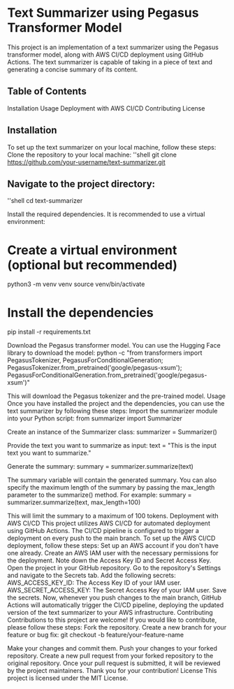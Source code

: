 # Text Summarizer using Pegasus Transformer Model
This project is an implementation of a text summarizer using the Pegasus transformer model, along with AWS CI/CD deployment using GitHub Actions. The text summarizer is capable of taking in a piece of text and generating a concise summary of its content.
## Table of Contents
Installation
Usage
Deployment with AWS CI/CD
Contributing
License

## Installation
To set up the text summarizer on your local machine, follow these steps:
Clone the repository to your local machine:
''shell 
git clone https://github.com/your-username/text-summarizer.git

## Navigate to the project directory:
''shell 
cd text-summarizer

Install the required dependencies. It is recommended to use a virtual environment:
# Create a virtual environment (optional but recommended)
python3 -m venv venv
source venv/bin/activate

# Install the dependencies
pip install -r requirements.txt

Download the Pegasus transformer model. You can use the Hugging Face library to download the model:
python -c "from transformers import PegasusTokenizer, PegasusForConditionalGeneration; PegasusTokenizer.from_pretrained('google/pegasus-xsum'); PegasusForConditionalGeneration.from_pretrained('google/pegasus-xsum')"

This will download the Pegasus tokenizer and the pre-trained model.
Usage
Once you have installed the project and the dependencies, you can use the text summarizer by following these steps:
Import the summarizer module into your Python script:
from summarizer import Summarizer

Create an instance of the Summarizer class:
summarizer = Summarizer()

Provide the text you want to summarize as input:
text = "This is the input text you want to summarize."

Generate the summary:
summary = summarizer.summarize(text)

The summary variable will contain the generated summary.
You can also specify the maximum length of the summary by passing the max_length parameter to the summarize() method. For example:
summary = summarizer.summarize(text, max_length=100)

This will limit the summary to a maximum of 100 tokens.
Deployment with AWS CI/CD
This project utilizes AWS CI/CD for automated deployment using GitHub Actions. The CI/CD pipeline is configured to trigger a deployment on every push to the main branch.
To set up the AWS CI/CD deployment, follow these steps:
Set up an AWS account if you don't have one already.
Create an AWS IAM user with the necessary permissions for the deployment. Note down the Access Key ID and Secret Access Key.
Open the project in your GitHub repository.
Go to the repository's Settings and navigate to the Secrets tab.
Add the following secrets:
AWS_ACCESS_KEY_ID: The Access Key ID of your IAM user.
AWS_SECRET_ACCESS_KEY: The Secret Access Key of your IAM user.
Save the secrets.
Now, whenever you push changes to the main branch, GitHub Actions will automatically trigger the CI/CD pipeline, deploying the updated version of the text summarizer to your AWS infrastructure.
Contributing
Contributions to this project are welcome! If you would like to contribute, please follow these steps:
Fork the repository.
Create a new branch for your feature or bug fix:
git checkout -b feature/your-feature-name

Make your changes and commit them.
Push your changes to your forked repository.
Create a new pull request from your forked repository to the original repository.
Once your pull request is submitted, it will be reviewed by the project maintainers. Thank you for your contribution!
License
This project is licensed under the MIT License.
